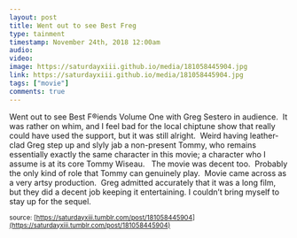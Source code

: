 ```yaml
---
layout: post
title: Went out to see Best Freg
type: tainment
timestamp: November 24th, 2018 12:00am
audio: 
video: 
image: https://saturdayxiii.github.io/media/181058445904.jpg
link: https://saturdayxiii.github.io/media/181058445904.jpg
tags: ["movie"]
comments: true
---
```

Went out to see Best F&reg;iends Volume One with Greg Sestero in audience.  It was rather on whim, and I feel bad for the local chiptune show that really could have used the support, but it was still alright.  Weird having leather-clad Greg step up and slyly jab a non-present Tommy, who remains essentially exactly the same character in this movie; a character who I assume is at its core Tommy Wiseau.  
The movie was decent too.  Probably the only kind of role that Tommy can genuinely play.  Movie came across as a very artsy production.  Greg admitted accurately that it was a long film, but they did a decent job keeping it entertaining.
I couldn’t bring myself to stay up for the sequel.
 
  
<small>source: [https://saturdayxiii.tumblr.com/post/181058445904](https://saturdayxiii.tumblr.com/post/181058445904)</small>